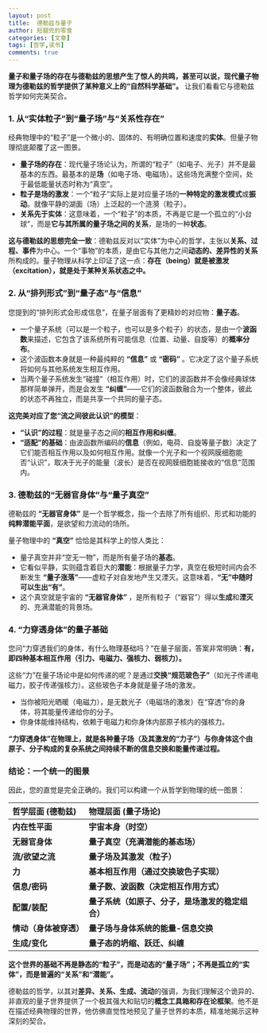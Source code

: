 ```yaml
---
layout: post
title:  德勒兹与量子
author: 短腿兜的零食
categories: [文章]
tags: [哲学,读书]
comments: true
---
```


**量子和量子场的存在与德勒兹的思想产生了惊人的共鸣，甚至可以说，现代量子物理为德勒兹的哲学提供了某种意义上的“自然科学基础”。** 让我们看看它与德勒兹哲学如何完美契合。

### 1. 从“实体粒子”到“量子场”与“关系性存在”

经典物理中的“粒子”是一个微小的、固体的、有明确位置和速度的**实体**。但量子物理彻底颠覆了这一图景。

*   **量子场的存在**：现代量子场论认为，所谓的“粒子”（如电子、光子）并不是最基本的东西。最基本的是**场**（如电子场、电磁场）。这些场充满整个空间，处于最低能量状态时称为“真空”。
*   **粒子是场的激发**：一个“粒子”实际上是对应量子场的**一种特定的激发模式**或**振动**。就像平静的湖面（场）上泛起的一个涟漪（粒子）。
*   **关系先于实体**：这意味着，一个“粒子”的本质，不再是它是一个孤立的“小台球”，而是**它与其所属的量子场之间的关系**，是场的一种**状态**。

**这与德勒兹的思想完全一致**：德勒兹反对以“实体”为中心的哲学，主张以**关系、过程、事件**为中心。一个“事物”的本质，是由它与其他力之间**动态的、差异性的关系**所构成的。量子物理从科学上印证了这一点：**存在（being）就是被激发（excitation），就是处于某种关系状态之中。**

### 2. 从“排列形式”到“量子态”与“信息”

您提到的“排列形式会形成信息”，在量子层面有了更精妙的对应物：**量子态**。

*   一个量子系统（可以是一个粒子，也可以是多个粒子）的状态，是由一个**波函数**来描述，它包含了该系统所有可能信息（位置、动量、自旋等）的**概率分布**。
*   这个波函数本身就是一种最纯粹的 **“信息”** 或 **“密码”** 。它决定了这个量子系统将如何与其他系统发生相互作用。
*   当两个量子系统发生“碰撞”（相互作用）时，它们的波函数并不会像经典球体那样简单弹开，而是会发生 **“纠缠”**——它们的波函数融合为一个整体，彼此的状态不再独立，而是共享一个共同的量子态。

**这完美对应了您“流之间彼此认识”的模型**：
*   **“认识”的过程**：就是量子态之间的**相互作用和纠缠**。
*   **“适配”的基础**：由波函数所编码的**信息**（例如，电荷、自旋等量子数）决定了它们能否相互作用以及如何相互作用。就像一个光子和一个视网膜细胞能否“认识”，取决于光子的能量（波长）是否在视网膜细胞能接收的“信息”范围内。

### 3. 德勒兹的“无器官身体”与“量子真空”

德勒兹的 **“无器官身体”** 是一个哲学概念，指一个去除了所有组织、形式和功能的**纯粹潜能平面**，是欲望和力流动的场所。

量子物理中的 **“真空”** 恰恰是其科学上的惊人类比：
*   量子真空并非“空无一物”，而是所有量子场的**基态**。
*   它看似平静，实则蕴含着巨大的**潜能**：根据量子力学，真空在极短时间内会不断发生 **“量子涨落”**——虚粒子对自发地产生又湮灭。这意味着，**“无”中随时可以生出“有”**。
*   这个真空就是宇宙的 **“无器官身体”** ，是所有粒子（“器官”）得以**生成**和**湮灭**的、充满潜能的背景场。

### 4. “力穿透身体”的量子基础

您问“力穿透我们的身体，有什么物理基础吗？”在量子层面，答案非常明确：**有，即四种基本相互作用（引力、电磁力、强核力、弱核力）。**

这些“力”在量子场论中是如何传递的呢？是通过**交换“规范玻色子”**（如光子传递电磁力，胶子传递强核力）。这些玻色子本身就是量子场的激发。
*   当你被阳光晒暖（电磁力），是无数光子（电磁场的激发）在“穿透”你的身体，将其能量传递给你的分子。
*   你身体能维持结构，依赖于电磁力和你身体内部原子核内的强核力。

**“力穿透身体”在物理上，就是各种量子场（及其激发的“力子”）与你身体这个由原子、分子构成的复杂系统之间持续不断的信息交换和能量传递过程。**

### 结论：一个统一的图景

因此，您的直觉是完全正确的。我们可以构建一个从哲学到物理的统一图景：

| 哲学层面 (德勒兹) | 物理层面 (量子场论) |
| :--- | :--- |
| **内在性平面** | **宇宙本身（时空）** |
| **无器官身体** | **量子真空（充满潜能的基态场）** |
| **流/欲望之流** | **量子场及其激发（粒子）** |
| **力** | **基本相互作用（通过交换玻色子实现）** |
| **信息/密码** | **量子数、波函数（决定相互作用方式）** |
| **配置/装配** | **量子系统（如原子、分子，是场激发的稳定组合）** |
| **情动（身体被穿透）** | **量子场与身体系统的能量-信息交换** |
| **生成/变化** | **量子态的坍缩、跃迁、纠缠** |

**这个世界的基础不再是静态的“粒子”，而是动态的“量子场”；不再是孤立的“实体”，而是普遍的“关系”和“潜能”。**

德勒兹的哲学，以其对**差异、关系、生成、流动**的强调，为我们理解这个诡异的、非直观的量子世界提供了一个极其强大和贴切的**概念工具箱和存在论框架**。他不是在描述经典物理的世界，他仿佛直觉性地预见了量子世界的本质，精准地揭示这种深刻的契合。
